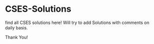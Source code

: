 # CSES-Solutions
find all CSES solutions here!
Will try to add Solutions with comments on daily basis.

Thank You!
